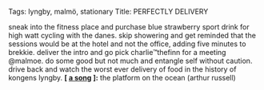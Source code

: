 Tags: lyngby, malmö, stationary
Title: PERFECTLY DELIVERY
  
sneak into the fitness place and purchase blue strawberry sport drink for high watt cycling with the danes. skip showering and get reminded that the sessions would be at the hotel and not the office, adding five minutes to brekkie. deliver the intro and go pick charlie™thefinn for a meeting @malmoe. do some good but not much and entangle self without caution. drive back and watch the worst ever delivery of food in the history of kongens lyngby.
**[ [a song](https://open.spotify.com/track/4ueI6CQUO0dLwCyQT7N2ir) ]:** the platform on the ocean (arthur russell)